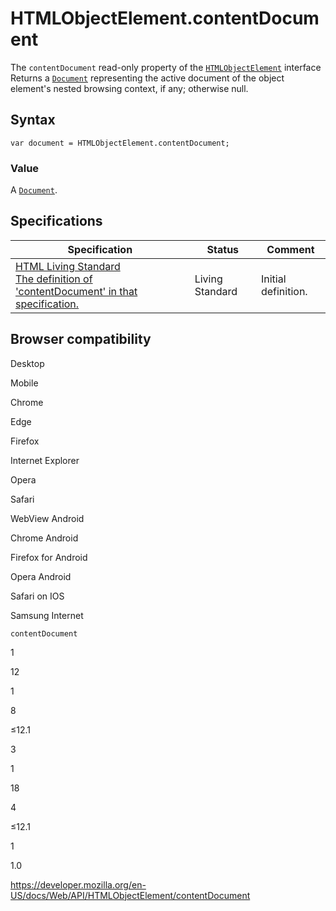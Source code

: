 HTMLObjectElement.contentDocument
=================================

The `contentDocument` read-only property of the [`HTMLObjectElement`](../htmlobjectelement) interface Returns a [`Document`](../document) representing the active document of the object element's nested browsing context, if any; otherwise null.

Syntax
------

    var document = HTMLObjectElement.contentDocument;

### Value

A [`Document`](../document).

Specifications
--------------

<table><thead><tr class="header"><th>Specification</th><th>Status</th><th>Comment</th></tr></thead><tbody><tr class="odd"><td><a href="https://html.spec.whatwg.org/multipage/#dom-object-contentwindow">HTML Living Standard<br />
<span class="small">The definition of 'contentDocument' in that specification.</span></a></td><td><span class="spec-living">Living Standard</span></td><td>Initial definition.</td></tr></tbody></table>

Browser compatibility
---------------------

Desktop

Mobile

Chrome

Edge

Firefox

Internet Explorer

Opera

Safari

WebView Android

Chrome Android

Firefox for Android

Opera Android

Safari on IOS

Samsung Internet

`contentDocument`

1

12

1

8

≤12.1

3

1

18

4

≤12.1

1

1.0

<a href="https://developer.mozilla.org/en-US/docs/Web/API/HTMLObjectElement/contentDocument" class="_attribution-link">https://developer.mozilla.org/en-US/docs/Web/API/HTMLObjectElement/contentDocument</a>
